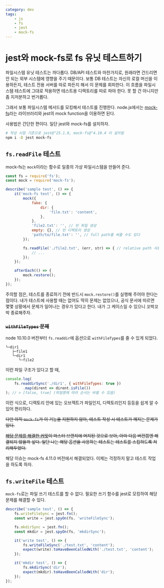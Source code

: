 ```yaml
---
category: dev
tags:
    - js
    - fs
    - jest
    - mock-fs
---
```


# jest와 mock-fs로 fs 유닛 테스트하기

파일시스템 유닛 테스트는 까다롭다. DB/API 테스트와 마찬가지로, 원래라면 건드리면 안 되는 외부 시스템에 영향을 주기 때문이다. 보통 DB 테스트는 자신의 로컬 머신을 이용하든지, 테스트 전용 서버를 따로 파든지 해서 이 문제를 회피한다. 이 흐름을 파일시스템 테스트에 그대로 적용하면 테스트용 디렉토리를 따로 파야 한다. 못 할 건 아니지만 좀 지저분하고 번거롭다.

그래서 보통 파일시스템 메서드를 모킹해서 테스트를 진행한다. node.js에서는 [mock-fs](https://github.com/tschaub/mock-fs)라는 라이브러리와 jest의 mock function을 이용하면 된다.

사용법은 간단한 편이다. 일단 jest와 mock-fs를 설치하자.

```sh
# 작성 시점 기준으로 jest@^25.1.0, mock-fs@^4.10.4 이 설치됨
npm i -D jest mock-fs
```

## `fs.readFile` 테스트

mock-fs는 `mock`이라는 함수로 일종의 가상 파일시스템을 만들어 준다.

```js
const fs = require('fs');
const mock = require('mock-fs');

describe('sample test', () => {
    it('mock-fs test', () => {
        mock({
            fake: {
                dir: {
                    'file.txt': 'content',
                },
            },
            'file2.txt': '', // 빈 파일 생성
            empty: {}, // 빈 디렉토리 생성
            'path/to/file.txt': '', // full path를 써줄 수도 있다
        });

        fs.readFile('./file2.txt', (err, str) => { // relative path 사용
            // ...
        });
    });

    afterEach(() => {
        mock.restore();
    });
});
```

주의할 점은, 테스트를 종료하기 전에 반드시 `mock.restore()`를 실행해 주어야 한다는 점이다. 내가 테스트에 사용할 때는 없어도 딱히 문제는 없었으나, 공식 문서에 따르면 몇몇 상황에서 문제가 일어나는 경우가 있다고 한다. 내가 그 케이스일 수 있으니 꼬박꼬박 종료해주자.

### ~~`withFileTypes` 문제~~

node 10.10.0 버전부터 `fs.readdir`에 옵션으로 `withFileTypes`를 줄 수 있게 되었다.

```
└─dir1
   ├─file1
   └─dir1
      └─file2
```

이런 파일 구조가 있다고 할 때,

```js
console.log(
    fs.readdirSync('./dir1', { withFileTypes: true })
        .map(dirent => dirent.isFile())
); // > [false, true] (파일명에 따라 순서는 바뀔 수 있음)
```

이런 식으로, 디렉토리 안에 있는 오브젝트가 파일인지, 디렉토리인지 등등을 쉽게 알 수 있어 편리하다.

~~다만 아직 `mock-fs`가 이 기능을 지원하지 않아, 테스트 작성 시 테스트가 깨지는 문제가 있다.~~

~~[해당 문제를 해결한 커밋](https://github.com/tschaub/mock-fs/commit/ec9b2671884378e9a53554499891ca5c3f50b9a6)이 마스터 브랜치에 머지된 것으로 보아, 아마 다음 버전쯤엔 해결되지 않을까 싶다. 일단 나는 해당 옵션을 사용하는 테스트는 테스트를 스킵하도록 처리해두었다.~~

해당 이슈는 mock-fs 4.11.0 버전에서 해결되었다. 이제는 걱정하지 말고 테스트 작업을 하도록 하자.

## `fs.writeFile` 테스트

`mock-fs`로는 파일 쓰기 테스트를 할 수 없다. 필요한 쓰기 함수를 jest로 모킹하여 해당 문제를 해결할 수 있다.

```js
describe('sample test', () => {
    fs.writeFileSync = jest.fn();
    const write = jest.spyOn(fs, 'writeFileSync');

    fs.mkdirSync = jest.fn();
    const mkdir = jest.spyOn(fs, 'mkdirSync');

    it('write test', () => {
        fs.writeFileSync('./test.txt', 'content');
        expect(write).toHaveBeenCalledWith('./test.txt', 'content');
    });

    it('mkdir test', () => {
        fs.mkdirSync('dir');
        expect(mkdir).toHaveBeenCalledWith('dir');
    });
});
```

<Disqus />
